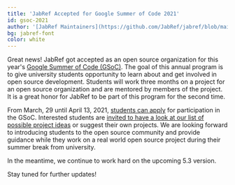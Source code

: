 ```yaml
---
title: 'JabRef Accepted for Google Summer of Code 2021'
id: gsoc-2021
author: '[JabRef Maintainers](https://github.com/JabRef/jabref/blob/main/MAINTAINERS)'
bg: jabref-font
color: white
---
```


Great news! JabRef got accepted as an open source organization for this year's [Google Summer of Code (GSoC)](https://summerofcode.withgoogle.com/).
The goal of this annual program is to give university students opportunity to learn about and get involved in open source development.
Students will work three months on a project for an open source organization and are mentored by members of the project.
It is a great honor for JabRef to be part of this program for the second time.

From March, 29 until April 13, 2021, [students can apply](https://summerofcode.withgoogle.com/organizations/5278426606338048/) for participation in the GSoC.
Interested students are [invited to have a look at our list of possible project ideas](http://www.jabref.org/GSoC2021.html) or suggest their own projects.
We are looking forward to introducing students to the open source community and provide guidance while they work on a real world open source project during their summer break from university.

In the meantime, we continue to work hard on the upcoming 5.3 version.

Stay tuned for further updates!
